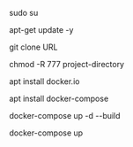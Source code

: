 sudo su

apt-get update -y

git clone URL

chmod -R 777 project-directory

apt  install docker.io

apt  install docker-compose

docker-compose up -d --build

docker-compose up
